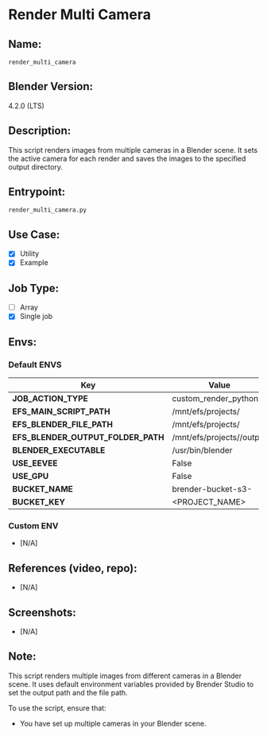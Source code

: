 # Render Multi Camera

## Name:
`render_multi_camera`

## Blender Version:
4.2.0 (LTS)

## Description:
This script renders images from multiple cameras in a Blender scene. It sets the active camera for each render and saves the images to the specified output directory.


## Entrypoint:
`render_multi_camera.py`


## Use Case:
- [x] Utility
- [x] Example

## Job Type:
- [ ] Array
- [x] Single job

## Envs:

### Default ENVS
| **Key**                            | **Value**                 | **Actions** |
| ---------------------------------- | ------------------------- | ----------- |
| **JOB_ACTION_TYPE**                | custom_render_python      | Default     |
| **EFS_MAIN_SCRIPT_PATH**           | /mnt/efs/projects/        | Default     |
| **EFS_BLENDER_FILE_PATH**          | /mnt/efs/projects/        | Default     |
| **EFS_BLENDER_OUTPUT_FOLDER_PATH** | /mnt/efs/projects//output | Default     |
| **BLENDER_EXECUTABLE**             | /usr/bin/blender          | Default     |
| **USE_EEVEE**                      | False                     | Default     |
| **USE_GPU**                        | False                     | Default     |
| **BUCKET_NAME**                    | brender-bucket-s3-<UUID>  | Default     |
| **BUCKET_KEY**                     | <PROJECT_NAME>            | Default     |

### Custom ENV
- [N/A]


## References (video, repo):
- [N/A]

## Screenshots:
- [N/A]

## Note:
This script renders multiple images from different cameras in a Blender scene. It uses default environment variables provided by Brender Studio to set the output path and the file path.

To use the script, ensure that:
- You have set up multiple cameras in your Blender scene.



